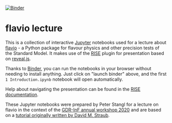 [![Binder](https://mybinder.org/badge_logo.svg)](https://mybinder.org/v2/gh/peterstangl/flavio-lecture/master?filepath=1%20Installation.ipynb)

# flavio lecture

This is a collection of interactive [Jupyter](http://jupyter.org/) notebooks used for a lecture about [flavio](https://flav-io.github.io/) - a Python package for flavour physics and other precision tests of the Standard Model. It makes use of the [RISE](https://github.com/damianavila/RISE) plugin for presentation based on [reveal.js](https://revealjs.com/).

Thanks to [Binder](https://mybinder.org/), you can run the notebooks in your browser without needing to install anything. Just click on "launch binder" above, and the first `1 Introduction.ipynb` notebook will open automatically.

Help about navigating the presentation can be found in the [RISE documentation](https://damianavila.github.io/RISE/).

These Jupyter notebooks were prepared by Peter Stangl for a lecture on flavio in the context of the [GDR-InF annual workshop 2020](https://indico.in2p3.fr/event/22193/) and are based on a [tutorial originally written by David M. Straub](https://github.com/DavidMStraub/flavio-tutorial).